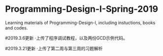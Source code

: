 # Programming-Design-I-Spring-2019
Learning materials of Programming-Design-I, including instuctions, books and codes.

#2019.3.6更新
·上传了程序调试教程，以及两份GCD示例代码。

#2019.3.21更新
·上传了第二周与第三周的习题解析
